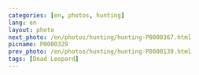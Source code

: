 ```yaml
---
categories: [en, photos, hunting]
lang: en
layout: photo
next_photo: /en/photos/hunting/hunting-P0000367.html
picname: P0000329
prev_photo: /en/photos/hunting/hunting-P0000139.html
tags: [Dead Leopard]
---
```

